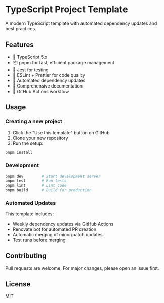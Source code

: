 # TypeScript Project Template

A modern TypeScript template with automated dependency updates and best practices.

## Features

- 🚀 TypeScript 5.x
- 📦 pnpm for fast, efficient package management
- 🧪 Jest for testing
- 💅 ESLint + Prettier for code quality
- 🤖 Automated dependency updates
- 📝 Comprehensive documentation
- 🔄 GitHub Actions workflow

## Usage

### Creating a new project

1. Click the "Use this template" button on GitHub
2. Clone your new repository
3. Run the setup:

```bash
pnpm install
```

### Development

```bash
pnpm dev        # Start development server
pnpm test       # Run tests
pnpm lint       # Lint code
pnpm build      # Build for production
```

### Automated Updates

This template includes:

- Weekly dependency updates via GitHub Actions
- Renovate bot for automated PR creation
- Automatic merging of minor/patch updates
- Test runs before merging

## Contributing

Pull requests are welcome. For major changes, please open an issue first.

## License

MIT

